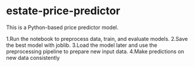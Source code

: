 # estate-price-predictor

This is a Python-based price predictor model.


1.Run the notebook to preprocess data, train, and evaluate models.
2.Save the best model with joblib.
3.Load the model later and use the preprocessing pipeline to prepare new input data.
4.Make predictions on new data consistently
